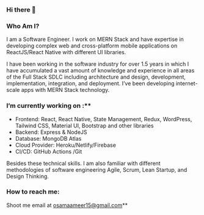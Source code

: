 ### Hi there 👋

<!--
**osama-ameer/osama-ameer** is a ✨ _special_ ✨ repository because its `README.md` (this file) appears on your GitHub profile.

Here are some ideas to get you started:

- 🔭 I’m currently working on ...
- 🌱 I’m currently learning ...
- 👯 I’m looking to collaborate on ...
- 🤔 I’m looking for help with ...
- 💬 Ask me about ...
- 😄 Pronouns: ...
- ⚡ Fun fact: ...
-->

### Who Am I?
I am a Software Engineer. I work on MERN Stack and have expertise in developing complex web and cross-platform mobile applications on ReactJS/React Native with different UI libraries. 

I have been working in the software industry for over 1.5 years in which I have accumulated a vast amount of knowledge and experience in all areas of the Full Stack SDLC including architecture and design, development, implementation, integration, and deployment. I’ve been developing internet-scale apps with MERN Stack technology.

### I’m currently working on :**
- Frontend: React, React Native, State Management, Redux, WordPress, Tailwind CSS, Material UI, Bootstrap and other libraries
- Backend: Express & NodeJS 
- Database: MongoDB Atlas
- Cloud Provider: Heroku/Netlify/Firebase
- CI/CD: GitHub Actions /Git

Besides these technical skills. I am also familiar with different methodologies of software engineering Agile, Scrum, Lean Startup, and Design Thinking.

### How to reach me: 
Shoot me email at osamaameer15@gmail.com**
